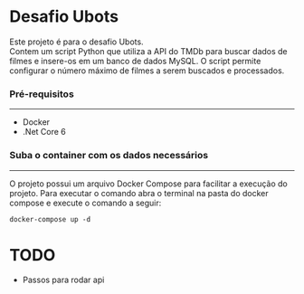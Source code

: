 # Desafio Ubots

Este projeto é para o desafio Ubots.  
Contem um script Python que utiliza a API do TMDb para buscar dados de filmes e insere-os em um banco de dados MySQL. O script permite configurar o número máximo de filmes a serem buscados e processados.  

### Pré-requisitos
---
- Docker
- .Net Core 6

### Suba o container com os dados necessários
---
O projeto possui um arquivo Docker Compose para facilitar a execução do projeto. 
Para executar o comando abra o terminal na pasta do docker compose e execute o comando a seguir:
```
docker-compose up -d
```
# TODO
- Passos para rodar api